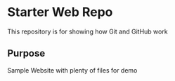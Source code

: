 # Starter Web Repo

This repository is for showing how Git and GitHub work

## Purpose

Sample Website with plenty of files for demo